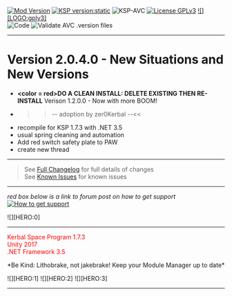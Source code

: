 <!-- ReleaseLayout.md v1.1.2.0
Kaboom! (BOOM)
created: 11 Aug 2018
updated: 01 Feb 2020 -->
[![Mod Version][shield:mod:static]][MOD:forum] 
[![KSP version:static][shield:ksp]][KSP:website] ![KSP-AVC][shield:kspavc] [![License GPLv3][shield:license]][LINK:license] [![][LOGO:gplv3]][LINK:license]  
![Code][shield:code] ![Validate AVC .version files][shield:avcvalid]  
***  
# Version 2.0.4.0 - New Situations and New Versions
- <B><color = red>DO A CLEAN INSTALL: DELETE EXISTING THEN RE-INSTALL</color></b>
Verison 1.2.0.0 - Now with more BOOM!
- >>-- adoption by zer0Kerbal --<<
- recompile for KSP 1.7.3 with .NET 3.5
- usual spring cleaning and automation
- Add red switch safety plate to PAW
- create new thread
***
> See [Full Changelog][MOD:changelog] for full details of changes  
> See [Known Issues][MOD:issues] for known issues   
***  
*red box below is a link to forum post on how to get support*  
[![How to get support][image:get-support]][thread:getsupport]

![][HERO:0]  
***
<p style="color: #FF0000;">Kerbal Space Program 1.7.3<br>
Unity 2017<br>
.NET Framework 3.5</p>
<!--<p style="color: #FF0000;">Kerbal Space Program 1.9.1<br>
Unity 2019.2.2f1<br>
.NET Framework 4.8</p>-->
 *Be Kind: Lithobrake, not jakebrake! Keep your Module Manager up to date*

![][HERO:1] ![][HERO:2] ![][HERO:3] 
***
<!-- graphical links to downloads -->

[MOD:license]:      https://github.com/zer0Kerbal/Kaboom/blob/master/LICENSE
[MOD:issues]:       https://github.com/zer0Kerbal/Kaboom/issues
[MOD:known]:        https://github.com/zer0Kerbal/Kaboom/wiki/Known-Issues
[MOD:forum]:        https://forum.kerbalspaceprogram.com/index.php?/topic/191045-*
[MOD:changelog]:    https://raw.githubusercontent.com/zer0Kerbal/Kaboom/master/Changelog.cfg
[KSP:website]:      http://kerbalspaceprogram.com/

[shield:mod:static]: https://img.shields.io/badge/Kaboom%20version-1.2.0.0-orange.svg?style=plastic
[shield:ksp:static]: https://img.shields.io/badge/KSP-1.7.3-blue.svg?style=plastic
[shield:mod:latest]: https://img.shields.io/github/v/release/zer0Kerbal/Kaboom?include_prereleases?style=plastic
[shield:mod]: https://img.shields.io/endpoint?url=https://raw.githubusercontent.com/zer0Kerbal/Kaboom/master/json/mod.json
[shield:ksp]: https://img.shields.io/endpoint?url=https://raw.githubusercontent.com/zer0Kerbal/Kaboom/master/json/ksp.json
[shield:license]: https://img.shields.io/endpoint?url=https://raw.githubusercontent.com/zer0Kerbal/Kaboom/master/json/license.json
[shield:code]: https://img.shields.io/endpoint?url=https://raw.githubusercontent.com/zer0Kerbal/Kaboom/master/json/code.json  
[shield:kspavc]:     https://img.shields.io/badge/KSP-AVC--supported-brightgreen.svg?style=plastic
[shield:avcvalid]:    https://github.com/zer0Kerbal/Kaboom/workflows/Validate%20AVC%20.version%20files/badge.svg  
  
[image:get-support]:    https://i.postimg.cc/vHP6zmrw/image.png

[LINK:license]: https://www.gnu.org/licenses/gpl-3.0-standalone.html "GPLv3"  
[thread:getsupport]: https://forum.kerbalspaceprogram.com/index.php?/topic/83212-*

<!--- license logo urls -->
[LOGO:gplv2]: https://i.postimg.cc/9FrwMgK6/GPL-17x17.png "GPLv2" 

<!--- release graphic(s) -->
[IMG:hero:0]: https://i.postimg.cc/d08q3GqP/Kaboom-Switch-Safety-Cover.png "KaboOom Switch Safety Cover" 
<!--
GPLv2
zer0Kerbal
-->